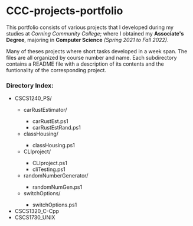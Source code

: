 # CCC-projects-portfolio

This portfolio consists of various projects that I developed during my studies at _Corning Community College_;
where I obtained my **Associate's Degree**, majoring in **Computer Science** _(Spring 2021 to Fall 2022)_.

Many of theses projects where short tasks developed in a week span.
The files are all organized by course number and name. 
Each subdirectory contains a README file with a description of its contents and the funtionality of the corresponding project.

### Directory Index:
<ul>
    <li>CSCS1240_PS/</li>
    <ul>
        <li>carRustEstimator/</li>
        <ul> 
            <li>carRustEst.ps1</li>
            <li>carRustEstRand.ps1</li>
        </ul>
        <li>classHousing/</li>
        <ul>
            <li>classHousing.ps1</li>
        </ul>
        <li>CLIproject/</li>
        <ul>
            <li>CLIproject.ps1</li>
            <li>cliTesting.ps1</li>
        </ul>
        <li>randomNumberGenerator/</li>
        <ul>
            <li>randomNumGen.ps1</li>
        </ul>
        <li>switchOptions/</li>
        <ul>
            <li>switchOptions.ps1</li>
        </ul>
    </ul>
    <li>CSCS1320_C-Cpp</li>
    <li>CSCS1730_UNIX</li>
</ul>
